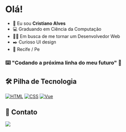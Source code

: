 # Olá!

- 👋 Eu sou **Cristiano Alves**
- 💻 Graduando em Ciência da Computação
- 👨‍💻 Em busca de me tornar um Desenvolvedor Web
- ✒️ Curioso UI design
- 📍 Recife / Pe

### ⌨️ "Codando a próxima linha do meu futuro" 🚀

## 🛠 Pilha de Tecnologia

[![HTML](https://camo.githubusercontent.com/26a2d44d15ce047495fe82e6f07d5546a18d229326c87837ace066d930ee7385/68747470733a2f2f696d672e736869656c64732e696f2f62616467652f2d48544d4c2d3333333333333f7374796c653d666c6174266c6f676f3d48544d4c35)](https://camo.githubusercontent.com/26a2d44d15ce047495fe82e6f07d5546a18d229326c87837ace066d930ee7385/68747470733a2f2f696d672e736869656c64732e696f2f62616467652f2d48544d4c2d3333333333333f7374796c653d666c6174266c6f676f3d48544d4c35)  [![CSS](https://camo.githubusercontent.com/c38a05ab57aea563f73ae6b4aad7f556faa734d4077a7b52a2081b41ce27da40/68747470733a2f2f696d672e736869656c64732e696f2f62616467652f2d4353532d3333333333333f7374796c653d666c6174266c6f676f3d43535333266c6f676f436f6c6f723d313537324236)](https://camo.githubusercontent.com/c38a05ab57aea563f73ae6b4aad7f556faa734d4077a7b52a2081b41ce27da40/68747470733a2f2f696d672e736869656c64732e696f2f62616467652f2d4353532d3333333333333f7374796c653d666c6174266c6f676f3d43535333266c6f676f436f6c6f723d313537324236)  [![Vue](https://camo.githubusercontent.com/5c5f1bf0ab30212c10b42e4a57d4abffb0a40561fb3fb2db048b69272fc714d3/68747470733a2f2f696d672e736869656c64732e696f2f62616467652f2d4669676d612d3333333333333f7374796c653d666c6174266c6f676f3d4669676d61)](https://camo.githubusercontent.com/5c5f1bf0ab30212c10b42e4a57d4abffb0a40561fb3fb2db048b69272fc714d3/68747470733a2f2f696d672e736869656c64732e696f2f62616467652f2d4669676d612d3333333333333f7374796c653d666c6174266c6f676f3d4669676d61)

## 🧑 Contato
[![](https://camo.githubusercontent.com/c00f87aeebbec37f3ee0857cc4c20b21fefde8a96caf4744383ebfe44a47fe3f/68747470733a2f2f696d672e736869656c64732e696f2f62616467652f2d4c696e6b6564496e2d2532333030373742353f7374796c653d666f722d7468652d6261646765266c6f676f3d6c696e6b6564696e266c6f676f436f6c6f723d7768697465)](https://www.linkedin.com/in/cristiano-alves12/)
<!--
**cristianoalves12/cristianoalves12** is a ✨ _special_ ✨ repository because its `README.md` (this file) appears on your GitHub profile.
![image](https://user-images.githubusercontent.com/72111604/139361124-b05cdab1-6fc0-4219-933e-27f7c051ad26.png)
-->
